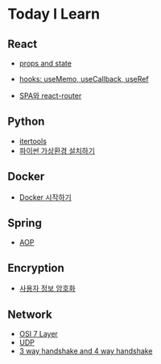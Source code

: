 # Today I Learn

## React

-   [props and state](https://github.com/nowgnas/TIL/tree/master/202203/react#props%EC%99%80-state)
-   [hooks: useMemo, useCallback, useRef](https://github.com/nowgnas/TIL/tree/master/202203/react#usememo)

-   [SPA와 react-router](https://github.com/nowgnas/TIL/tree/master/202203/react#2022-03-05)

## Python

-   [itertools](https://github.com/nowgnas/TIL/tree/master/202203/python#2022-03-04)
-   [파이썬 가상환경 설치하기](https://github.com/nowgnas/TIL/tree/master/202203/python/#2022-03-06)

## Docker

-   [Docker 시작하기](https://github.com/nowgnas/TIL/tree/master/202203/docker/#2022-03-06)

## Spring

-   [AOP](/2022/10/spring/AOP/)

## Encryption

-   [사용자 정보 암호화](https://nowgnas.github.io/posts/encryption/)

## Network

-   [OSI 7 Layer](https://github.com/nowgnas/CS-Study/tree/master/network/osi7layer)
-   [UDP](https://github.com/nowgnas/CS-Study/tree/master/network/udp)
-   [3 way handshake and 4 way handshake](https://github.com/nowgnas/CS-Study/tree/master/network/3wayhandshake)

<!--
https://github.com/nowgnas/TIL/tree/master/
/폴더
#위치
 -->
